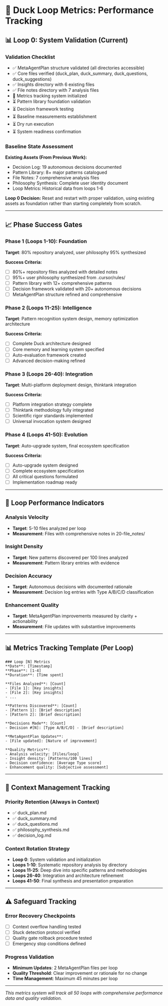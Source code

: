 # 🦆 **Duck Loop Metrics: Performance Tracking**

## 📊 **Loop 0: System Validation (Current)**

### **Validation Checklist**
- ✅ MetaAgentPlan structure validated (all directories accessible)
- ✅ Core files verified (duck_plan, duck_summary, duck_questions, duck_suggestions)
- ✅ Insights directory with 6 existing files
- ✅ File notes directory with 7 analysis files
- 🔄 Metrics tracking system initialized
- ⏳ Pattern library foundation validation
- ⏳ Decision framework testing
- ⏳ Baseline measurements establishment
- ⏳ Dry run execution
- ⏳ System readiness confirmation

### **Baseline State Assessment**
**Existing Assets (From Previous Work):**
- Decision Log: 19 autonomous decisions documented
- Pattern Library: 8+ major patterns catalogued
- File Notes: 7 comprehensive analysis files
- Philosophy Synthesis: Complete user identity document
- Loop Metrics: Historical data from loops 1-6

**Loop 0 Decision:** Reset and restart with proper validation, using existing assets as foundation rather than starting completely from scratch.

---

## 📈 **Phase Success Gates**

### **Phase 1 (Loops 1-10): Foundation**
**Target**: 80% repository analyzed, user philosophy 95% synthesized

**Success Criteria:**
- [ ] 80%+ repository files analyzed with detailed notes
- [ ] 95%+ user philosophy synthesized from .cursor/rules/
- [ ] Pattern library with 12+ comprehensive patterns
- [ ] Decision framework validated with 20+ autonomous decisions
- [ ] MetaAgentPlan structure refined and comprehensive

### **Phase 2 (Loops 11-25): Intelligence**
**Target**: Pattern recognition system design, memory optimization architecture

**Success Criteria:**
- [ ] Complete Duck architecture designed
- [ ] Core memory and learning system specified
- [ ] Auto-evaluation framework created
- [ ] Advanced decision-making refined

### **Phase 3 (Loops 26-40): Integration**
**Target**: Multi-platform deployment design, thinktank integration

**Success Criteria:**
- [ ] Platform integration strategy complete
- [ ] Thinktank methodology fully integrated
- [ ] Scientific rigor standards implemented
- [ ] Universal invocation system designed

### **Phase 4 (Loops 41-50): Evolution**
**Target**: Auto-upgrade system, final ecosystem specification

**Success Criteria:**
- [ ] Auto-upgrade system designed
- [ ] Complete ecosystem specification
- [ ] All critical questions formulated
- [ ] Implementation roadmap ready

---

## 🎯 **Loop Performance Indicators**

### **Analysis Velocity**
- **Target**: 5-10 files analyzed per loop
- **Measurement**: Files with comprehensive notes in 20-file_notes/

### **Insight Density**
- **Target**: New patterns discovered per 100 lines analyzed
- **Measurement**: Pattern library entries with evidence

### **Decision Accuracy**
- **Target**: Autonomous decisions with documented rationale
- **Measurement**: Decision log entries with Type A/B/C/D classification

### **Enhancement Quality**
- **Target**: MetaAgentPlan improvements measured by clarity + actionability
- **Measurement**: File updates with substantive improvements

---

## 📊 **Metrics Tracking Template (Per Loop)**

```
### Loop [N] Metrics
**Date**: [Timestamp]
**Phase**: [1-4]
**Duration**: [Time spent]

**Files Analyzed**: [Count]
- [File 1]: [Key insights]
- [File 2]: [Key insights]
- ...

**Patterns Discovered**: [Count]
- [Pattern 1]: [Brief description]
- [Pattern 2]: [Brief description]

**Decisions Made**: [Count]
- Decision #[N]: [Type A/B/C/D] - [Brief description]

**MetaAgentPlan Updates**:
- [File updated]: [Nature of improvement]

**Quality Metrics**:
- Analysis velocity: [Files/loop]
- Insight density: [Patterns/100 lines]
- Decision confidence: [Average Type score]
- Enhancement quality: [Subjective assessment]
```

---

## 🔄 **Context Management Tracking**

### **Priority Retention (Always in Context)**
- ✅ duck_plan.md
- ✅ duck_summary.md
- ✅ duck_questions.md
- ✅ philosophy_synthesis.md
- ✅ decision_log.md

### **Context Rotation Strategy**
- **Loop 0**: System validation and initialization
- **Loops 1-10**: Systematic repository analysis by directory
- **Loops 11-25**: Deep dive into specific patterns and methodologies
- **Loops 26-40**: Integration and architecture refinement
- **Loops 41-50**: Final synthesis and presentation preparation

---

## ⚠️ **Safeguard Tracking**

### **Error Recovery Checkpoints**
- [ ] Context overflow handling tested
- [ ] Stuck detection protocol verified
- [ ] Quality gate rollback procedure tested
- [ ] Emergency stop conditions defined

### **Progress Validation**
- **Minimum Updates**: 2 MetaAgentPlan files per loop
- **Quality Threshold**: Clear improvement or rationale for no change
- **Time Management**: Maximum 45 minutes per loop

---

*This metrics system will track all 50 loops with comprehensive performance data and quality validation.*

